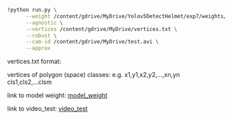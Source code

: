```bash
!python run.py \
      --weight /content/gdrive/MyDrive/Yolov5DetectHelmet/exp7/weights/best.pt \
      --agnostic \
      --vertices /content/gdrive/MyDrive/vertices.txt \
      --robust \
      --cam-id /content/gdrive/MyDrive/test.avi \
      --approx
```


vertices.txt format:

vertices of polygon (space) classes: e.g. x1,y1,x2,y2,...,xn,yn cls1,cls2,...clsm


link to model weight:
[model_weight](https://drive.google.com/drive/folders/1-WhlusIw4caB5QcmzAQJwB5vakEpZMxe)


link to video_test:
[video_test](https://drive.google.com/file/d/1-C_LRAiwWv98M3uHFTMVeM0lVEOVY0ia/view?usp=share_link)
